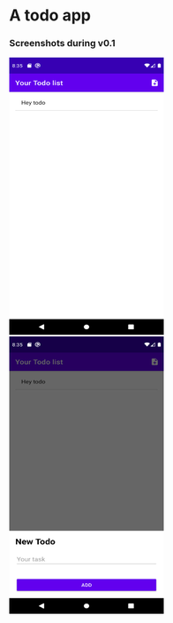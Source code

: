 # A todo app

### Screenshots during v0.1

<img src="screenshots/v_0.1_1.png" width="280" height="500" alt="App Screenshot" /> <img src="screenshots/v_0.1_2.png" width="280" height="500" alt="App Screenshot" />
